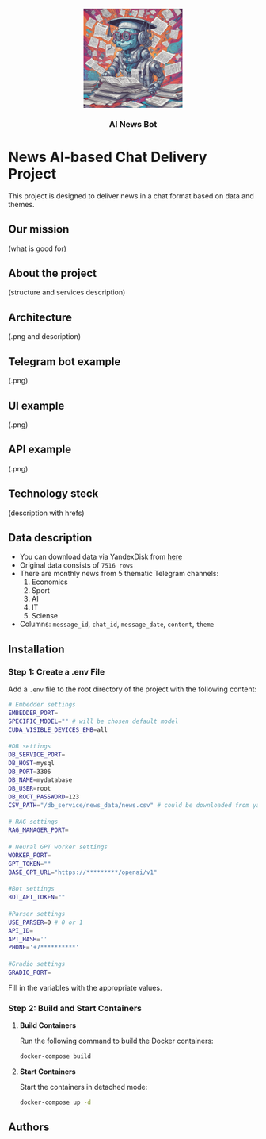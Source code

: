 <div id="top"></div>

<!-- PROJECT LOGO -->
<br />
<div align="center">

<img src="images/bot_logo.jpg" height=200 align = "center"/>

<h3 align="center">AI News Bot</h3>

</div>

# News AI-based Chat Delivery Project

This project is designed to deliver news in a chat format based on data and themes.

## Our mission
(what is good for)

## About the project
(structure and services description)

## Architecture
(.png and description) 

## Telegram bot example
(.png)

## UI example
(.png)

## API example
(.png)

## Technology steck
(description with hrefs)

## Data description
 - You can download data via YandexDisk from [here](https://disk.yandex.ru/d/Tz5hsycHYzRJKg)
 - Original data consists of `7516 rows`
 - There are monthly news from 5 thematic Telegram channels:
   1. Economics
   2. Sport
   3. AI
   4. IT
   5. Sciense
 - Columns: `message_id`, `chat_id`, `message_date`, `content`, `theme`

## Installation

### Step 1: Create a .env File

Add a `.env` file to the root directory of the project with the following content:

```bash
# Embedder settings
EMBEDDER_PORT=
SPECIFIC_MODEL="" # will be chosen default model
CUDA_VISIBLE_DEVICES_EMB=all

#DB settings
DB_SERVICE_PORT=
DB_HOST=mysql
DB_PORT=3306
DB_NAME=mydatabase
DB_USER=root
DB_ROOT_PASSWORD=123
CSV_PATH="/db_service/news_data/news.csv" # could be downloaded from yandex disk

# RAG settings
RAG_MANAGER_PORT=

# Neural GPT worker settings
WORKER_PORT=
GPT_TOKEN=""
BASE_GPT_URL="https://*********/openai/v1" 

#Bot settings
BOT_API_TOKEN=""

#Parser settings
USE_PARSER=0 # 0 or 1
API_ID=
API_HASH=''
PHONE='+7**********'

#Gradio settings
GRADIO_PORT=
```

Fill in the variables with the appropriate values.

### Step 2: Build and Start Containers

1. **Build Containers**

   Run the following command to build the Docker containers:

   ```bash
   docker-compose build
   ```

2. **Start Containers**

   Start the containers in detached mode:

   ```bash
   docker-compose up -d
   ```

## Authors
